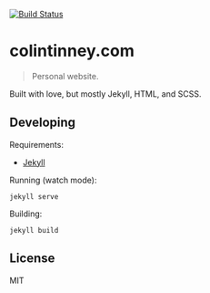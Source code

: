 [![Build Status](https://travis-ci.org/cdtinney/cdtinney.github.io.svg?branch=master)](https://travis-ci.org/cdtinney/cdtinney.github.io)

# colintinney.com
> Personal website.

Built with love, but mostly Jekyll, HTML, and SCSS.

## Developing

Requirements:

* [Jekyll](https://jekyllrb.com/docs/installation/)

Running (watch mode):

```
jekyll serve
```

Building:

```
jekyll build
```

## License

MIT
